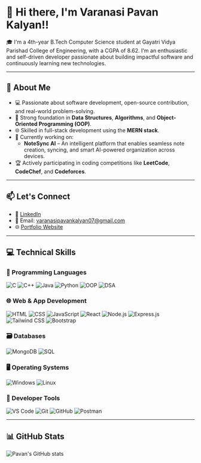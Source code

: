 # 👋 Hi there, I'm Varanasi Pavan Kalyan!!

🎓 I'm a 4th-year B.Tech Computer Science student at Gayatri Vidya Parishad College of Engineering, with a CGPA of 8.62. I'm an enthusiastic and self-driven developer passionate about building impactful software and continuously learning new technologies.

---

## 🚀 About Me

- 💻 Passionate about software development, open-source contribution, and real-world problem-solving.  
- 🧠 Strong foundation in **Data Structures**, **Algorithms**, and **Object-Oriented Programming (OOP)**.  
- 🌐 Skilled in full-stack development using the **MERN stack**.  
- 🎯 Currently working on:
  - **NoteSync AI** – An intelligent platform that enables seamless note creation, syncing, and smart AI-powered organization across devices.
- 🏆 Actively participating in coding competitions like **LeetCode**, **CodeChef**, and **Codeforces**.  

---

## 📫 Let's Connect

- 🔗 [LinkedIn](https://www.linkedin.com/in/pavan-kalyan-varanasi-210573267/)
- 💌 Email: varanasipavankalyan07@gmail.com
- 🌐 [Portfolio Website](https://pavankalyanvaranasi.me)

---

## 💻 Technical Skills

### 🧠 Programming Languages  
![C](https://img.shields.io/badge/C-00599C?style=flat&logo=c&logoColor=white)
![C++](https://img.shields.io/badge/C++-00599C?style=flat&logo=c%2B%2B&logoColor=white)
![Java](https://img.shields.io/badge/Java-ED8B00?style=flat&logo=java&logoColor=white)
![Python](https://img.shields.io/badge/Python-3776AB?style=flat&logo=python&logoColor=white)
![OOP](https://img.shields.io/badge/OOP-6A5ACD?style=flat)
![DSA](https://img.shields.io/badge/DSA-FFA500?style=flat)

### 🌐 Web & App Development  
![HTML](https://img.shields.io/badge/HTML5-E34F26?style=flat&logo=html5&logoColor=white)
![CSS](https://img.shields.io/badge/CSS3-1572B6?style=flat&logo=css3&logoColor=white)
![JavaScript](https://img.shields.io/badge/JavaScript-F7DF1E?style=flat&logo=javascript&logoColor=black)
![React](https://img.shields.io/badge/React-20232A?style=flat&logo=react&logoColor=61DAFB)
![Node.js](https://img.shields.io/badge/Node.js-339933?style=flat&logo=nodedotjs&logoColor=white)
![Express.js](https://img.shields.io/badge/Express.js-000000?style=flat&logo=express&logoColor=white)
![Tailwind CSS](https://img.shields.io/badge/Tailwind_CSS-38B2AC?style=flat&logo=tailwind-css&logoColor=white)
![Bootstrap](https://img.shields.io/badge/Bootstrap-563D7C?style=flat&logo=bootstrap&logoColor=white)

### 🗃️ Databases  
![MongoDB](https://img.shields.io/badge/MongoDB-4EA94B?style=flat&logo=mongodb&logoColor=white)
![SQL](https://img.shields.io/badge/SQL-4479A1?style=flat&logo=postgresql&logoColor=white)

### 🖥️ Operating Systems  
![Windows](https://img.shields.io/badge/Windows-0078D6?style=flat&logo=windows&logoColor=white)
![Linux](https://img.shields.io/badge/Linux-FCC624?style=flat&logo=linux&logoColor=black)

### 🔧 Developer Tools  
![VS Code](https://img.shields.io/badge/VS_Code-007ACC?style=flat&logo=visual-studio-code&logoColor=white)
![Git](https://img.shields.io/badge/Git-F05032?style=flat&logo=git&logoColor=white)
![GitHub](https://img.shields.io/badge/GitHub-181717?style=flat&logo=github&logoColor=white)
![Postman](https://img.shields.io/badge/Postman-FF6C37?style=flat&logo=postman&logoColor=white)

---

## 📊 GitHub Stats

![Pavan's GitHub stats](https://github-readme-stats.vercel.app/api?username=pavan-234&show_icons=true&theme=radical)

